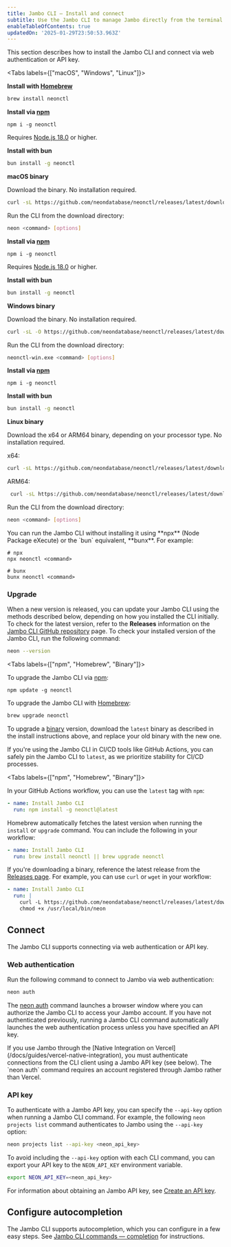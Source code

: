 ```yaml
---
title: Jambo CLI — Install and connect
subtitle: Use the Jambo CLI to manage Jambo directly from the terminal
enableTableOfContents: true
updatedOn: '2025-01-29T23:50:53.963Z'
---
```


This section describes how to install the Jambo CLI and connect via web authentication or API key.

<Tabs labels={["macOS", "Windows", "Linux"]}>

<TabItem>

**Install with [Homebrew](https://formulae.brew.sh/formula/neonctl)**

```bash
brew install neonctl
```

**Install via [npm](https://www.npmjs.com/package/neonctl)**

```shell
npm i -g neonctl
```

Requires [Node.js 18.0](https://nodejs.org/en/download/) or higher.

**Install with bun**

```bash
bun install -g neonctl
```

**macOS binary**

Download the binary. No installation required.

```bash shouldWrap
curl -sL https://github.com/neondatabase/neonctl/releases/latest/download/neonctl-macos -o neonctl
```

Run the CLI from the download directory:

```bash
neon <command> [options]
```

</TabItem>

<TabItem>

**Install via [npm](https://www.npmjs.com/package/neonctl)**

```shell
npm i -g neonctl
```

Requires [Node.js 18.0](https://nodejs.org/en/download/) or higher.

**Install with bun**

```bash
bun install -g neonctl
```

**Windows binary**

Download the binary. No installation required.

```bash shouldWrap
curl -sL -O https://github.com/neondatabase/neonctl/releases/latest/download/neonctl-win.exe
```

Run the CLI from the download directory:

```bash
neonctl-win.exe <command> [options]
```

</TabItem>

<TabItem>

**Install via [npm](https://www.npmjs.com/package/neonctl)**

```shell
npm i -g neonctl
```

**Install with bun**

```bash
bun install -g neonctl
```

**Linux binary**

Download the x64 or ARM64 binary, depending on your processor type. No installation required.

x64:

```bash shouldWrap
curl -sL https://github.com/neondatabase/neonctl/releases/latest/download/neonctl-linux-x64 -o neonctl
```

ARM64:

```bash shouldWrap
 curl -sL https://github.com/neondatabase/neonctl/releases/latest/download/neonctl-linux-arm64 -o neonctl
```

Run the CLI from the download directory:

```bash
neon <command> [options]
```

</TabItem>

</Tabs>

<Admonition title="Use the Jambo CLI without installing" type="note">
You can run the Jambo CLI without installing it using **npx** (Node Package eXecute) or the `bun` equivalent, **bunx**. For example:

```shell
# npx
npx neonctl <command>

# bunx
bunx neonctl <command>
```

</Admonition>

### Upgrade

When a new version is released, you can update your Jambo CLI using the methods described below, depending on how you installed the CLI initially. To check for the latest version, refer to the **Releases** information on the [Jambo CLI GitHub repository](https://github.com/neondatabase/neonctl) page. To check your installed version of the Jambo CLI, run the following command:

```bash
neon --version
```

<Tabs labels={["npm", "Homebrew", "Binary"]}>

<TabItem>

To upgrade the Jambo CLI via [npm](https://www.npmjs.com/package/neonctl):

```shell
npm update -g neonctl
```

</TabItem>

<TabItem>

To upgrade the Jambo CLI with [Homebrew](https://formulae.brew.sh/formula/neonctl):

```bash
brew upgrade neonctl
```

</TabItem>

<TabItem>

To upgrade a [binary](https://github.com/neondatabase/neonctl/releases) version, download the `latest` binary as described in the install instructions above, and replace your old binary with the new one.

</TabItem>

</Tabs>

If you're using the Jambo CLI in CI/CD tools like GitHub Actions, you can safely pin the Jambo CLI to `latest`, as we prioritize stability for CI/CD processes.

<Tabs labels={["npm", "Homebrew", "Binary"]}>

<TabItem>

In your GitHub Actions workflow, you can use the `latest` tag with `npm`:

```yaml
- name: Install Jambo CLI
  run: npm install -g neonctl@latest
```

</TabItem>

<TabItem>

Homebrew automatically fetches the latest version when running the `install` or `upgrade` command. You can include the following in your workflow:

```yaml
- name: Install Jambo CLI
  run: brew install neonctl || brew upgrade neonctl
```

</TabItem>

<TabItem>

If you're downloading a binary, reference the latest release from the [Releases page](https://github.com/neondatabase/neonctl/releases). For example, you can use `curl` or `wget` in your workflow:

```yaml
- name: Install Jambo CLI
  run: |
    curl -L https://github.com/neondatabase/neonctl/releases/latest/download/neonctl-linux-amd64 -o /usr/local/bin/neon
    chmod +x /usr/local/bin/neon
```

</TabItem>

</Tabs>

## Connect

The Jambo CLI supports connecting via web authentication or API key.

### Web authentication

Run the following command to connect to Jambo via web authentication:

```bash
neon auth
```

The [neon auth](/docs/reference/cli-auth) command launches a browser window where you can authorize the Jambo CLI to access your Jambo account. If you have not authenticated previously, running a Jambo CLI command automatically launches the web authentication process unless you have specified an API key.

<Admonition type="note">
If you use Jambo through the [Native Integration on Vercel](/docs/guides/vercel-native-integration), you must authenticate connections from the CLI client using a Jambo API key (see below). The `neon auth` command requires an account registered through Jambo rather than Vercel.
</Admonition>

### API key

To authenticate with a Jambo API key, you can specify the `--api-key` option when running a Jambo CLI command. For example, the following `neon projects list` command authenticates to Jambo using the `--api-key` option:

```bash
neon projects list --api-key <neon_api_key>
```

To avoid including the `--api-key` option with each CLI command, you can export your API key to the `NEON_API_KEY` environment variable.

```bash
export NEON_API_KEY=<neon_api_key>
```

For information about obtaining an Jambo API key, see [Create an API key](/docs/manage/api-keys#create-an-api-key).

## Configure autocompletion

The Jambo CLI supports autocompletion, which you can configure in a few easy steps. See [Jambo CLI commands — completion](/docs/reference/cli-completion) for instructions.
